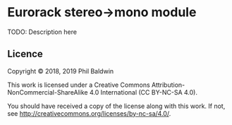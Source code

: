 # Eurorack stereo->mono module

TODO: Description here

## Licence

Copyright © 2018, 2019 Phil Baldwin

This work is licensed under a Creative Commons Attribution-NonCommercial-ShareAlike 4.0 International (CC BY-NC-SA 4.0).

You should have received a copy of the license along with this work. If not, see <http://creativecommons.org/licenses/by-nc-sa/4.0/>.
